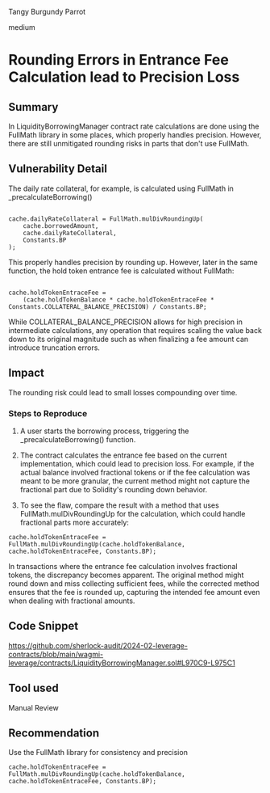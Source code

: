 Tangy Burgundy Parrot

medium

# Rounding Errors in Entrance Fee Calculation lead to Precision Loss

## Summary
In LiquidityBorrowingManager contract rate calculations are done using the FullMath library in some places, which properly handles precision. However, there are still unmitigated rounding risks in parts that don't use FullMath.

## Vulnerability Detail
The daily rate collateral, for example, is calculated using FullMath in _precalculateBorrowing() 

```solidity

cache.dailyRateCollateral = FullMath.mulDivRoundingUp(
    cache.borrowedAmount, 
    cache.dailyRateCollateral,
    Constants.BP
);

```

This properly handles precision by rounding up. However, later in the same function, the hold token entrance fee is calculated without FullMath:

```solidity

cache.holdTokenEntraceFee = 
    (cache.holdTokenBalance * cache.holdTokenEntraceFee * Constants.COLLATERAL_BALANCE_PRECISION) / Constants.BP;
```

While COLLATERAL_BALANCE_PRECISION allows for high precision in intermediate calculations, any operation that requires scaling the value back down to its original magnitude such as when finalizing a fee amount can introduce truncation errors.

## Impact
The rounding risk could lead to small losses compounding over time.

### Steps to Reproduce

1. A user starts the borrowing process, triggering the _precalculateBorrowing() function.

2. The contract calculates the entrance fee based on the current implementation, which could lead to precision loss. For example, if the actual balance involved fractional tokens or if the fee calculation was meant to be more granular, the current method might not capture the fractional part due to Solidity's rounding down behavior.

3. To see the flaw, compare the result with a method that uses FullMath.mulDivRoundingUp for the calculation, which could handle fractional parts more accurately:

```solidity
cache.holdTokenEntraceFee = FullMath.mulDivRoundingUp(cache.holdTokenBalance, cache.holdTokenEntraceFee, Constants.BP);
```

In transactions where the entrance fee calculation involves fractional tokens, the discrepancy becomes apparent. The original method might round down and miss collecting sufficient fees, while the corrected method ensures that the fee is rounded up, capturing the intended fee amount even when dealing with fractional amounts.

## Code Snippet

https://github.com/sherlock-audit/2024-02-leverage-contracts/blob/main/wagmi-leverage/contracts/LiquidityBorrowingManager.sol#L970C9-L975C1

## Tool used

Manual Review

## Recommendation
Use the FullMath library for consistency and precision

```solidity
cache.holdTokenEntraceFee = FullMath.mulDivRoundingUp(cache.holdTokenBalance, cache.holdTokenEntraceFee, Constants.BP);
```
